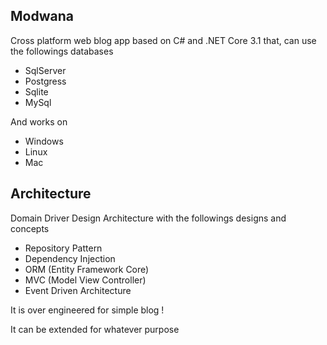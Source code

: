 ## Modwana
Cross platform web blog app based on C# and .NET Core 3.1 that, can use the followings databases
* SqlServer
* Postgress
* Sqlite
* MySql

And works on
* Windows 
* Linux
* Mac

## Architecture 
Domain Driver Design Architecture with the followings designs and concepts

* Repository Pattern
* Dependency Injection
* ORM (Entity Framework Core)
* MVC (Model View Controller)
* Event Driven Architecture

It is over engineered for simple blog !

It can be extended for whatever purpose 

